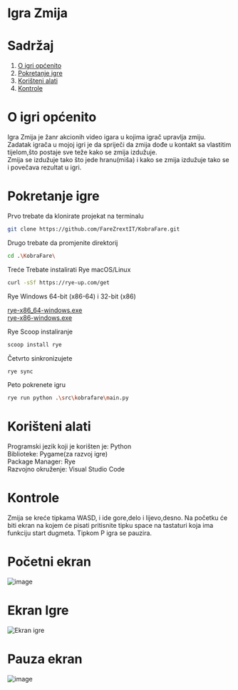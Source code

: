 # Igra Zmija

# Sadržaj
1. [O igri općenito](#o-igri-općenito)
2. [Pokretanje igre](#pokretanje-igre)
3. [Korišteni alati](#korišteni-alati)
4. [Kontrole](#kontrole)

# O igri općenito
Igra Zmija je žanr akcionih video igara u kojima igrač upravlja zmiju. <br>
Zadatak igrača u mojoj igri je da spriječi da zmija dođe u kontakt sa vlastitim tijelom,što postaje sve teže kako se zmija izdužuje. <br>
Zmija se izdužuje tako što jede hranu(miša) i kako se zmija izdužuje tako se i povečava rezultat u igri.

# Pokretanje igre
Prvo trebate da klonirate projekat na terminalu
```bash
git clone https://github.com/FareZrextIT/KobraFare.git
```
Drugo trebate da promjenite direktorij 
```bash
cd .\KobraFare\
```
Treće Trebate instalirati Rye macOS/Linux
```bash
curl -sSf https://rye-up.com/get
```
Rye Windows 64-bit (x86-64) i  32-bit (x86)

[rye-x86_64-windows.exe](https://rye.astral.sh/guide/installation/#installing-rye) <br> [rye-x86-windows.exe](https://rye.astral.sh/guide/installation/#installing-rye)


Rye Scoop instaliranje 
```bash
scoop install rye 
```
Četvrto sinkronizujete
```bash
rye sync
```
Peto pokrenete igru
```bash
rye run python .\src\kobrafare\main.py
```


# Korišteni alati

Programski jezik koji je korišten je: Python <br>
Biblioteke: Pygame(za razvoj igre) <br>
Package Manager: Rye <br>
Razvojno okruženje: Visual Studio Code <br>

# Kontrole 
Zmija se kreće tipkama WASD, i ide gore,delo i lijevo,desno.
Na početku će biti ekran na kojem će pisati pritisnite tipku space na tastaturi koja ima funkciju start dugmeta.
Tipkom P igra se pauzira.


# Početni ekran
![image](https://github.com/user-attachments/assets/14832df7-56aa-4d42-aac1-4cdd61c6c9b9)


# Ekran Igre
![Ekran igre](https://github.com/user-attachments/assets/487618ae-f884-482c-862f-aee85815c7cd)




# Pauza ekran
![image](https://github.com/user-attachments/assets/f59d4535-f234-447b-a8ac-7bcf118743ac)


